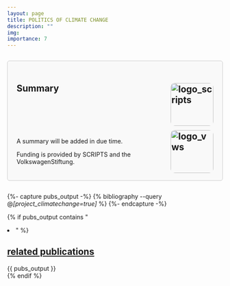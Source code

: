 ```yaml
---
layout: page
title: POLITICS OF CLIMATE CHANGE
description: ""
img: 
importance: 7
---
```


<div style="border: 1px solid #ccc; border-radius: 5px; padding: 1.5em; margin: 2em 0; background-color: #f9f9f9;">

  <h2>
    Summary
    <img src="{{ '/assets/img/projects/logo_scripts.png' | relative_url }}" alt="logo_scripts" style="float: right; margin: 0 0 10px 10px; border-radius: 10px; max-width: 100%; height: auto; width: 100px;">
    <br style = "clear: right;">
    <img src="{{ '/assets/img/projects/logo_vws.png' | relative_url }}" alt="logo_vws" style="float: right; margin: 0 0 10px 10px; border-radius: 10px; max-width: 100%; height: auto; width: 100px;">
  </h2>
    <p>
      A summary will be added in due time.
    </p>
    <p>
      Funding is provided by SCRIPTS and the VolkswagenStiftung.
    </p>

</div>

{%- capture pubs_output -%}
  {% bibliography --query @*[project_climatechange=true]* %}
{%- endcapture -%}

{% if pubs_output contains "<li>" %}
  <div>
    <h2>
      <a href="{{ '/publications/' | relative_url }}" style="color: inherit">
        related publications
      </a>
    </h2>
    <div class="publications">
      {{ pubs_output }}
    </div>
  </div>
{% endif %}